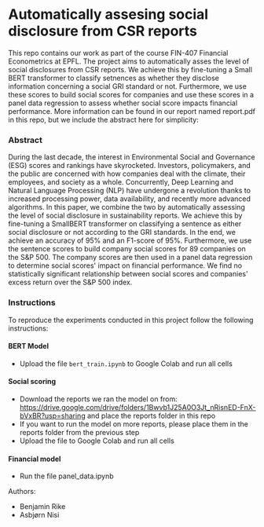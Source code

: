 # Automatically assesing social disclosure from CSR reports

This repo contains our work as part of the course FIN-407 Financial Econometrics at EPFL. The project aims to automatically asses the level of social disclosures from CSR reports. We achieve this by fine-tuning a Small BERT transformer to classify setnences as whether they disclose information concerning a social GRI standard or not. Furthermore, we use these scores to build social scores for companies and use these scores in a panel data regression to assess whether social score impacts financial performance. More information can be found in our report named report.pdf in this repo, but we include the abstract here for simplicity:

### Abstract
During the last decade, the interest in Environmental Social and Governance (ESG) scores and rankings have skyrocketed. Investors, policymakers, and the public are concerned with how companies deal with the climate, their employees, and society as a whole. Concurrently, Deep Learning and Natural Language Processing (NLP) have undergone a revolution thanks to increased processing power, data availability, and recently more advanced algorithms. In this paper, we combine the two by automatically assessing the level of social disclosure in sustainability reports. We achieve this by fine-tuning a SmallBERT transformer on classifying a sentence as either social disclosure or not according to the GRI standards. In the end, we achieve an accuracy of 95% and an F1-score of 95%. Furthermore, we use the sentence scores to build company social scores for 89 companies on the S&P 500. The company scores are then used in a panel data regression to determine social scores' impact on financial performance. We find no statistically significant relationship between social scores and companies' excess return over the S&P 500 index.


### Instructions
To reproduce the experiments conducted in this project follow the following instructions:

#### BERT Model
- Upload the file `bert_train.ipynb` to Google Colab and run all cells

#### Social scoring
- Download the reports we ran the model on from: https://drive.google.com/drive/folders/1Bwvb1J25A0O3Jt_nRisnED-FnX-bVxBR?usp=sharing and place the reports folder in this repo
- If you want to run the model on more reports, please place them in the reports folder from the previous step
- Upload the file to Google Colab and run all cells

#### Financial model
- Run the file panel_data.ipynb


Authors:
- Benjamin Rike
- Asbjørn Nisi
